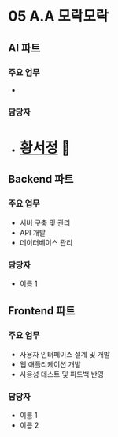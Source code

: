 # 05 A.A 모락모락 

## AI 파트

### 주요 업무
- 
### 담당자
- # [황서정](https://github.com/SeojungH) 👋


## Backend 파트

### 주요 업무
- 서버 구축 및 관리
- API 개발
- 데이터베이스 관리

### 담당자
- 이름 1

## Frontend 파트

### 주요 업무
- 사용자 인터페이스 설계 및 개발
- 웹 애플리케이션 개발
- 사용성 테스트 및 피드백 반영

### 담당자
- 이름 1
- 이름 2

